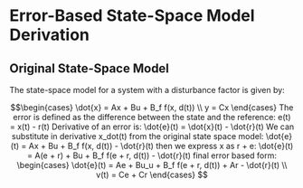 # Error-Based State-Space Model Derivation

## Original State-Space Model

The state-space model for a system with a disturbance factor is given by:

```math
\begin{cases}
\dot{x} = Ax + Bu + B_f f(x, d(t)) \\
y = Cx
\end{cases}

The error is defined as the difference between the state and the reference:

e(t) = x(t) - r(t)

Derivative of an error is:

\dot{e}(t) = \dot{x}(t) - \dot{r}(t)

We can substitute in derivative x_dot(t) from the original state space model:

\dot{e}(t) = Ax + Bu + B_f f(x, d(t)) - \dot{r}(t)

then we express x as r + e:

\dot{e}(t) = A(e + r) + Bu + B_f f(e + r, d(t)) - \dot{r}(t)

final error based form:

\begin{cases}
\dot{e}(t) = Ae + Bu_u + B_f f(e + r, d(t)) + Ar - \dot{r}(t) \\
v(t) = Ce + Cr
\end{cases}
